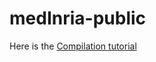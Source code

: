 medInria-public
====================

Here is the [Compilation tutorial](https://music.gitlabpages.inria.fr/MUSICsoftware/)
